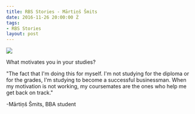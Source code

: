 ```yaml
---
title: RBS Stories - Mārtiņš Šmits
date: 2016-11-26 20:00:00 Z
tags:
- RBS Stories
layout: post
---
```


<img src="{{ site.baseurl }}/img/post/martins.jpg" class="img">

What motivates you in your studies?

"The fact that I'm doing this for myself.
I'm not studying for the diploma or for the grades, I'm studying to become a successful businessman. 
When my motivation is not working, my coursemates are the ones who help me get back on track."

-Mārtiņš Šmits,
BBA student